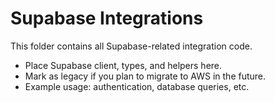 # Supabase Integrations

This folder contains all Supabase-related integration code.

- Place Supabase client, types, and helpers here.
- Mark as legacy if you plan to migrate to AWS in the future.
- Example usage: authentication, database queries, etc.
